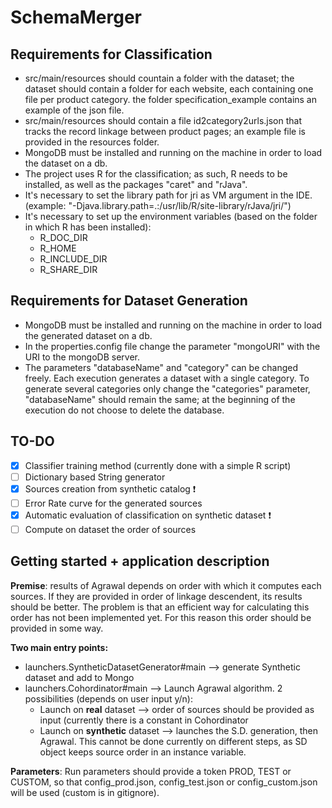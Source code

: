 # SchemaMerger

## Requirements for Classification

* src/main/resources should countain a folder with the dataset; the dataset should contain a folder for each website, each containing one file per product category. the folder specification_example contains an example of the json file.
* src/main/resources should contain a file id2category2urls.json that tracks the record linkage between product pages; an example file is provided in the resources folder.
* MongoDB must be installed and running on the machine in order to load the dataset on a db.
* The project uses R for the classification; as such, R needs to be installed, as well as the packages "caret" and "rJava".
* It's necessary to set the library path for jri as VM argument in the IDE. (example: "-Djava.library.path=.:/usr/lib/R/site-library/rJava/jri/")
* It's necessary to set up the environment variables (based on the folder in which R has been installed):
    * R_DOC_DIR
    * R_HOME
    * R_INCLUDE_DIR
    * R_SHARE_DIR
    
## Requirements for Dataset Generation
 * MongoDB must be installed and running on the machine in order to load the generated dataset on a db.
 * In the properties.config file change the parameter "mongoURI" with the URI to the mongoDB server.
 * The parameters "databaseName" and "category" can be changed freely. Each execution generates a dataset with a single category. To generate several categories only change the "categories" parameter, "databaseName" should remain the same; at the beginning of the execution do not choose to delete the database.  

## TO-DO
* [x] Classifier training method (currently done with a simple R script)
* [ ] Dictionary based String generator
* [x] Sources creation from synthetic catalog  :exclamation:
* [ ] Error Rate curve for the generated sources
* [x] Automatic evaluation of classification on synthetic dataset  :exclamation:
* [ ] Compute on dataset the order of sources

## Getting started + application description

**Premise**: results of Agrawal depends on order with which it computes each sources. If they are provided in order of linkage descendent, its results should be better. The problem is that an efficient way for calculating this order has not been implemented yet. For this reason this order should be provided in some way.

**Two main entry points:**
* launchers.SyntheticDatasetGenerator#main --> generate Synthetic dataset and add to Mongo
* launchers.Cohordinator#main --> Launch Agrawal algorithm. 2 possibilities (depends on user input y/n): 
  * Launch on **real** dataset --> order of sources should be provided as input (currently there is a constant in Cohordinator
  * Launch on **synthetic** dataset --> launches the S.D. generation, then Agrawal. This cannot be done currently on different steps, as SD object keeps source order in an instance variable. 

**Parameters**: Run parameters should provide a token PROD, TEST or CUSTOM, so that config\_prod.json, config\_test.json or config\_custom.json will be used (custom is in gitignore).


